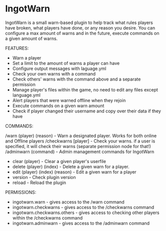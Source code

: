 # IngotWarn
IngotWarn is a small warn-based plugin to help track what rules players have broken, what players have done, or any reason you desire. 
You can configure a max amount of warns and in the future, execute commands on a given amount of warns.

FEATURES:

- Warn a player
- Set a limit to the amount of warns a player can have
- Configure output messages with laguage.yml
- Check your own warns with a command
- Check others' warns with the command above and a separate permission
- Manage player's files within the game, no need to edit any files except language.yml
- Alert players that were warned offline when they rejoin
- Execute commands on a given warn amount
- Check if player changed their username and copy over their data if they have

COMMANDS:

/warn (player) (reason) - Warn a designated player. Works for both online and Offline players
/checkwarns [player] - Check your warns. if a user is specified, it will check their warns (separate permission node for that!)
/adminwarn (command) - Admin management commands for IngotWarn
- clear (player) - Clear a given player's userfile
- delete (player) (index) - Delete a given warn for a player.
- edit (player) (index) (reason) - Edit a given warn for a player
- version - Check plugin version
- reload - Reload the plugin

PERMISSIONS:

- ingotwarn.warn - gives access to the /warn command
- ingotwarn.checkwarns - gives access to the /checkwarns command
- ingotwarn.checkwarns.others - gives access to checking other players within the /checkwarns command
- ingotwarn.adminwarn - gives access to the /adminwarn command
